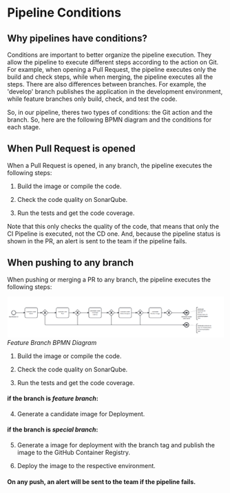 # Pipeline Conditions

## Why pipelines have conditions?

Conditions are important to better organize the pipeline execution. They allow the pipeline to execute different steps according to the action on Git. For example, when opening a Pull Request, the pipeline executes only the build and check steps, while when merging, the pipeline executes all the steps. There are also differences between branches. For example, the 'develop' branch publishes the application in the development environment, while feature branches only build, check, and test the code.

So, in our pipeline, theres two types of conditions: the Git action and the branch. So, here are the following BPMN diagram and the conditions for each stage.

## When Pull Request is opened

When a Pull Request is opened, in any branch, the pipeline executes the following steps:

1. Build the image or compile the code.

2. Check the code quality on SonarQube.

3. Run the tests and get the code coverage.

Note that this only checks the quality of the code, that means that only the CI Pipeline is executed, not the CD one. And, because the pipeline status is shown in the PR, an alert is sent to the team if the pipeline fails.

## When pushing to any branch

When pushing or merging a PR to any branch, the pipeline executes the following steps:

![alt text](image-1.png)
_Feature Branch BPMN Diagram_


1. Build the image or compile the code.

2. Check the code quality on SonarQube.

3. Run the tests and get the code coverage.

#### if the branch is _feature branch_:

4. Generate a candidate image for Deployment.

#### if the branch is _special branch_:

5. Generate a image for deployment with the branch tag and publish the image to the GitHub Container Registry.

6. Deploy the image to the respective environment.

#### On any push, an alert will be sent to the team if the pipeline fails.